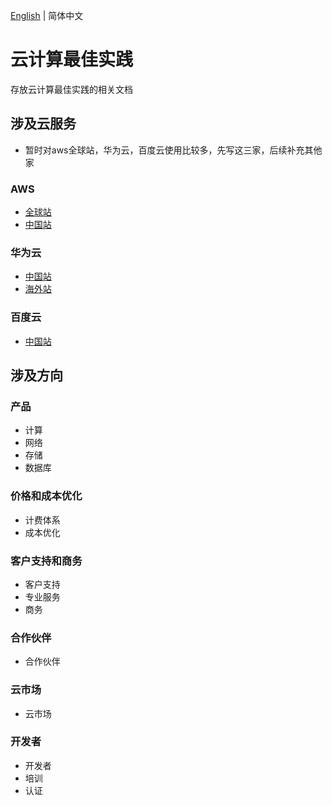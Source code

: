 [English](./README.md) | 简体中文
# 云计算最佳实践
存放云计算最佳实践的相关文档
## 涉及云服务
- 暂时对aws全球站，华为云，百度云使用比较多，先写这三家，后续补充其他家
### AWS
- [全球站](https://aws.amazon.com/)
- [中国站](https://www.amazonaws.cn/)
### 华为云
- [中国站](https://www.huaweicloud.com/)
- [海外站](https://www.huaweicloud.com/intl/zh-cn/)
### 百度云
- [中国站](https://cloud.baidu.com/)
## 涉及方向
### 产品
- 计算
- 网络
- 存储
- 数据库
### 价格和成本优化
- 计费体系
- 成本优化
### 客户支持和商务
- 客户支持
- 专业服务
- 商务
### 合作伙伴
- 合作伙伴
### 云市场
- 云市场
### 开发者
- 开发者
- 培训
- 认证
